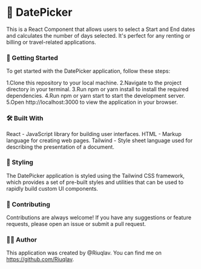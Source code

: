 # 📅 DatePicker

This is a React Component that allows users to select a Start and End dates and calculates the number of days selected. It's perfect for any renting or billing or travel-related applications.

### 🚀 Getting Started

To get started with the DatePicker application, follow these steps:

1.Clone this repository to your local machine.
2.Navigate to the project directory in your terminal.
3.Run npm or yarn install to install the required dependencies.
4.Run npm or yarn start to start the development server.
5.Open http://localhost:3000 to view the application in your browser.

### 🛠️ Built With

React - JavaScript library for building user interfaces.
HTML - Markup language for creating web pages.
Tailwind - Style sheet language used for describing the presentation of a document.

### 🎨 Styling

The DatePicker application is styled using the Tailwind CSS framework, which provides a set of pre-built styles and utilities that can be used to rapidly build custom UI components.

### 🤝 Contributing

Contributions are always welcome! If you have any suggestions or feature requests, please open an issue or submit a pull request.

### 👨‍💻 Author

This application was created by @Riuqlav. You can find me on https://github.com/Riuqlav.
